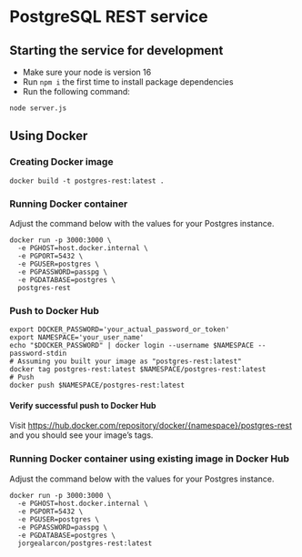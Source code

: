 # PostgreSQL REST service

## Starting the service for development

- Make sure your node is version 16
- Run `npm i` the first time to install package dependencies
- Run the following command:

```
node server.js
```

## Using Docker

### Creating Docker image

```
docker build -t postgres-rest:latest .
```

### Running Docker container

Adjust the command below with the values for your Postgres instance.

```
docker run -p 3000:3000 \
  -e PGHOST=host.docker.internal \
  -e PGPORT=5432 \
  -e PGUSER=postgres \
  -e PGPASSWORD=passpg \
  -e PGDATABASE=postgres \
  postgres-rest
```

### Push to Docker Hub

```
export DOCKER_PASSWORD='your_actual_password_or_token'
export NAMESPACE='your_user_name'
echo "$DOCKER_PASSWORD" | docker login --username $NAMESPACE --password-stdin
# Assuming you built your image as "postgres-rest:latest"
docker tag postgres-rest:latest $NAMESPACE/postgres-rest:latest
# Push
docker push $NAMESPACE/postgres-rest:latest
```

#### Verify successful push to Docker Hub

Visit https://hub.docker.com/repository/docker/{namespace}/postgres-rest and you should see your image’s tags.

### Running Docker container using existing image in Docker Hub

Adjust the command below with the values for your Postgres instance.

```
docker run -p 3000:3000 \
  -e PGHOST=host.docker.internal \
  -e PGPORT=5432 \
  -e PGUSER=postgres \
  -e PGPASSWORD=passpg \
  -e PGDATABASE=postgres \
  jorgealarcon/postgres-rest:latest
```
